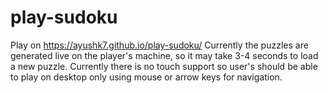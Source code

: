 # play-sudoku
Play on https://ayushk7.github.io/play-sudoku/
Currently the puzzles are generated live on the player's machine, so it may take 3-4 seconds to load a new puzzle.
Currently there is no touch support so user's should be able to play on desktop only using mouse or arrow keys for navigation. 

